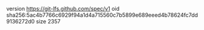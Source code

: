 version https://git-lfs.github.com/spec/v1
oid sha256:5ac4b7766c6929f94a1d4a715560c7b5899e689eeed4b78624fc7dd9136272d0
size 2357
